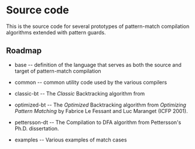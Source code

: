 # Source code

This is the source code for several prototypes of pattern-match
compilation algorithms extended with pattern guards.

## Roadmap

* base -- definition of the language that serves as both the source
  and target of pattern-match compilation

* common -- common utility code used by the various compilers

* classic-bt -- The *Classic* Backtracking algorithm from

* optimized-bt -- The *Optimized* Backtracking algorithm from
  *Optimizing Pattern Matching* by Fabrice Le Fessant and
  Luc Maranget (ICFP 2001).

* pettersson-dt -- The Compilation to DFA algorithm from
  Pettersson's Ph.D. dissertation.

* examples -- Various examples of match cases

